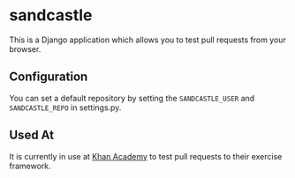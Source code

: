 sandcastle
==========

This is a Django application which allows you to test pull requests from your browser.

Configuration
-------------

You can set a default repository by setting the `SANDCASTLE_USER` and 
`SANDCASTLE_REPO` in settings.py. 

Used At
-------
It is currently in use at [Khan Academy](http://sandcastle.khanacademy.org) to
test pull requests to their exercise framework.
